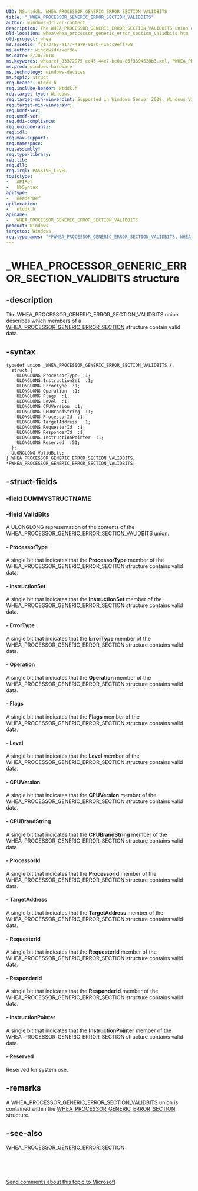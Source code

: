 ```yaml
---
UID: NS:ntddk._WHEA_PROCESSOR_GENERIC_ERROR_SECTION_VALIDBITS
title: "_WHEA_PROCESSOR_GENERIC_ERROR_SECTION_VALIDBITS"
author: windows-driver-content
description: The WHEA_PROCESSOR_GENERIC_ERROR_SECTION_VALIDBITS union describes which members of a WHEA_PROCESSOR_GENERIC_ERROR_SECTION structure contain valid data.
old-location: whea\whea_processor_generic_error_section_validbits.htm
old-project: whea
ms.assetid: f7173767-a177-4a79-917b-41acc9eff758
ms.author: windowsdriverdev
ms.date: 2/20/2018
ms.keywords: whearef_83372975-ce45-44e7-be0a-85f3394528b3.xml, PWHEA_PROCESSOR_GENERIC_ERROR_SECTION_VALIDBITS union pointer [WHEA Drivers and Applications], whea.whea_processor_generic_error_section_validbits, WHEA_GENERIC_PROCESSOR_ERROR_VALIDBITS, WHEA_PROCESSOR_GENERIC_ERROR_SECTION_VALIDBITS union [WHEA Drivers and Applications], *PWHEA_GENERIC_PROCESSOR_ERROR_VALIDBITS, ntddk/WHEA_PROCESSOR_GENERIC_ERROR_SECTION_VALIDBITS, *PWHEA_PROCESSOR_GENERIC_ERROR_SECTION_VALIDBITS, _WHEA_PROCESSOR_GENERIC_ERROR_SECTION_VALIDBITS, PWHEA_PROCESSOR_GENERIC_ERROR_SECTION_VALIDBITS, WHEA_PROCESSOR_GENERIC_ERROR_SECTION_VALIDBITS, ntddk/PWHEA_PROCESSOR_GENERIC_ERROR_SECTION_VALIDBITS
ms.prod: windows-hardware
ms.technology: windows-devices
ms.topic: struct
req.header: ntddk.h
req.include-header: Ntddk.h
req.target-type: Windows
req.target-min-winverclnt: Supported in Windows Server 2008, Windows Vista SP1, and later versions of Windows.
req.target-min-winversvr: 
req.kmdf-ver: 
req.umdf-ver: 
req.ddi-compliance: 
req.unicode-ansi: 
req.idl: 
req.max-support: 
req.namespace: 
req.assembly: 
req.type-library: 
req.lib: 
req.dll: 
req.irql: PASSIVE_LEVEL
topictype:
-	APIRef
-	kbSyntax
apitype:
-	HeaderDef
apilocation:
-	ntddk.h
apiname:
-	WHEA_PROCESSOR_GENERIC_ERROR_SECTION_VALIDBITS
product: Windows
targetos: Windows
req.typenames: "*PWHEA_PROCESSOR_GENERIC_ERROR_SECTION_VALIDBITS, WHEA_PROCESSOR_GENERIC_ERROR_SECTION_VALIDBITS"
---
```


# _WHEA_PROCESSOR_GENERIC_ERROR_SECTION_VALIDBITS structure


## -description


The WHEA_PROCESSOR_GENERIC_ERROR_SECTION_VALIDBITS union describes which members of a <a href="..\ntddk\ns-ntddk-_whea_processor_generic_error_section.md">WHEA_PROCESSOR_GENERIC_ERROR_SECTION</a> structure contain valid data.


## -syntax


````
typedef union _WHEA_PROCESSOR_GENERIC_ERROR_SECTION_VALIDBITS {
  struct {
    ULONGLONG ProcessorType  :1;
    ULONGLONG InstructionSet  :1;
    ULONGLONG ErrorType  :1;
    ULONGLONG Operation  :1;
    ULONGLONG Flags  :1;
    ULONGLONG Level  :1;
    ULONGLONG CPUVersion  :1;
    ULONGLONG CPUBrandString  :1;
    ULONGLONG ProcessorId  :1;
    ULONGLONG TargetAddress  :1;
    ULONGLONG RequesterId  :1;
    ULONGLONG ResponderId  :1;
    ULONGLONG InstructionPointer  :1;
    ULONGLONG Reserved  :51;
  };
  ULONGLONG ValidBits;
} WHEA_PROCESSOR_GENERIC_ERROR_SECTION_VALIDBITS, *PWHEA_PROCESSOR_GENERIC_ERROR_SECTION_VALIDBITS;
````


## -struct-fields




### -field DUMMYSTRUCTNAME

 


### -field ValidBits

A ULONGLONG representation of the contents of the WHEA_PROCESSOR_GENERIC_ERROR_SECTION_VALIDBITS union.


#### - ProcessorType

A single bit that indicates that the <b>ProcessorType</b> member of the WHEA_PROCESSOR_GENERIC_ERROR_SECTION structure contains valid data.


#### - InstructionSet

A single bit that indicates that the <b>InstructionSet</b> member of the WHEA_PROCESSOR_GENERIC_ERROR_SECTION structure contains valid data.


#### - ErrorType

A single bit that indicates that the <b>ErrorType</b> member of the WHEA_PROCESSOR_GENERIC_ERROR_SECTION structure contains valid data.


#### - Operation

A single bit that indicates that the <b>Operation</b> member of the WHEA_PROCESSOR_GENERIC_ERROR_SECTION structure contains valid data.


#### - Flags

A single bit that indicates that the <b>Flags</b> member of the WHEA_PROCESSOR_GENERIC_ERROR_SECTION structure contains valid data.


#### - Level

A single bit that indicates that the <b>Level</b> member of the WHEA_PROCESSOR_GENERIC_ERROR_SECTION structure contains valid data.


#### - CPUVersion

A single bit that indicates that the <b>CPUVersion</b> member of the WHEA_PROCESSOR_GENERIC_ERROR_SECTION structure contains valid data.


#### - CPUBrandString

A single bit that indicates that the <b>CPUBrandString</b> member of the WHEA_PROCESSOR_GENERIC_ERROR_SECTION structure contains valid data.


#### - ProcessorId

A single bit that indicates that the <b>ProcessorId</b> member of the WHEA_PROCESSOR_GENERIC_ERROR_SECTION structure contains valid data.


#### - TargetAddress

A single bit that indicates that the <b>TargetAddress</b> member of the WHEA_PROCESSOR_GENERIC_ERROR_SECTION structure contains valid data.


#### - RequesterId

A single bit that indicates that the <b>RequesterId</b> member of the WHEA_PROCESSOR_GENERIC_ERROR_SECTION structure contains valid data.


#### - ResponderId

A single bit that indicates that the <b>ResponderId</b> member of the WHEA_PROCESSOR_GENERIC_ERROR_SECTION structure contains valid data.


#### - InstructionPointer

A single bit that indicates that the <b>InstructionPointer</b> member of the WHEA_PROCESSOR_GENERIC_ERROR_SECTION structure contains valid data.


#### - Reserved

Reserved for system use.


## -remarks



A WHEA_PROCESSOR_GENERIC_ERROR_SECTION_VALIDBITS union is contained within the <a href="..\ntddk\ns-ntddk-_whea_processor_generic_error_section.md">WHEA_PROCESSOR_GENERIC_ERROR_SECTION</a> structure.




## -see-also

<a href="..\ntddk\ns-ntddk-_whea_processor_generic_error_section.md">WHEA_PROCESSOR_GENERIC_ERROR_SECTION</a>



 

 

<a href="mailto:wsddocfb@microsoft.com?subject=Documentation%20feedback [whea\whea]:%20WHEA_PROCESSOR_GENERIC_ERROR_SECTION_VALIDBITS union%20 RELEASE:%20(2/20/2018)&amp;body=%0A%0APRIVACY STATEMENT%0A%0AWe use your feedback to improve the documentation. We don't use your email address for any other purpose, and we'll remove your email address from our system after the issue that you're reporting is fixed. While we're working to fix this issue, we might send you an email message to ask for more info. Later, we might also send you an email message to let you know that we've addressed your feedback.%0A%0AFor more info about Microsoft's privacy policy, see http://privacy.microsoft.com/en-us/default.aspx." title="Send comments about this topic to Microsoft">Send comments about this topic to Microsoft</a>

